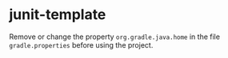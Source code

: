 # junit-template
Remove or change the property `org.gradle.java.home` in the file `gradle.properties` before using the project.
